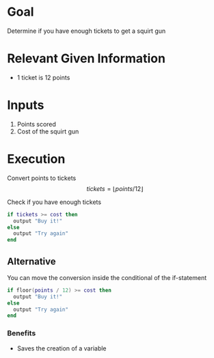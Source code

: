 # Goal
Determine if you have enough tickets to get a squirt gun

# Relevant Given Information
- 1 ticket is 12 points

# Inputs
1. Points scored
1. Cost of the squirt gun

# Execution
Convert points to tickets
$$
tickets = \lfloor points / 12 \rfloor
$$

Check if you have enough tickets
```lua
if tickets >= cost then
  output "Buy it!"
else
  output "Try again"
end
```

## Alternative
You can move the conversion inside the conditional of the if-statement
```lua
if floor(points / 12) >= cost then
  output "Buy it!"
else
  output "Try again"
end
```

### Benefits
- Saves the creation of a variable